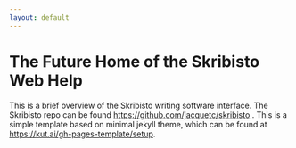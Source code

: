 ```yaml
---
layout: default
---
```

# The Future Home of the Skribisto Web Help
This is a brief overview of the Skribisto writing software interface.
The Skribisto repo can be found https://github.com/jacquetc/skribisto .
This is a simple template based on minimal jekyll theme, which can be found at https://kut.ai/gh-pages-template/setup.
